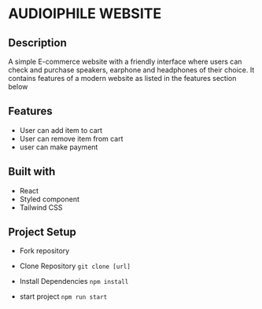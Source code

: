 # AUDIOIPHILE WEBSITE

## Description
A simple E-commerce website with a friendly interface where users can check and purchase speakers, earphone and headphones of their choice. It contains features of a modern website as listed in the features section below

## Features
- User can add item to cart
- User can remove item from cart
- user can make payment

## Built with
- React 
- Styled component
- Tailwind CSS

## Project Setup
- Fork repository

- Clone Repository
   `git clone [url]`
   
- Install Dependencies
  `npm install`
  
- start project
  `npm run start`


